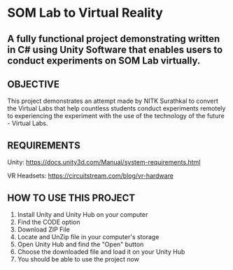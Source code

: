 # SOM Lab to Virtual Reality 

## A fully functional project demonstrating written in C# using Unity Software that enables users to conduct experiments on SOM Lab virtually.

OBJECTIVE
-
This project demonstrates an attempt made by NITK Surathkal to convert the Virtual Labs that help countless students conduct experiments remotely to experiencing the experiment with the use of the technology of the future - Virtual Labs. 

REQUIREMENTS 
-
Unity:
https://docs.unity3d.com/Manual/system-requirements.html

VR Headsets:
https://circuitstream.com/blog/vr-hardware

HOW TO USE THIS PROJECT
--
1. Install Unity and Unity Hub on your computer
2. Find the CODE option
3. Download ZIP File
4. Locate and UnZip file in your computer's storage
5. Open Unity Hub and find the "Open" button
6. Choose the downloaded file and load it on your Unity Hub
7. You should be able to use the project now







